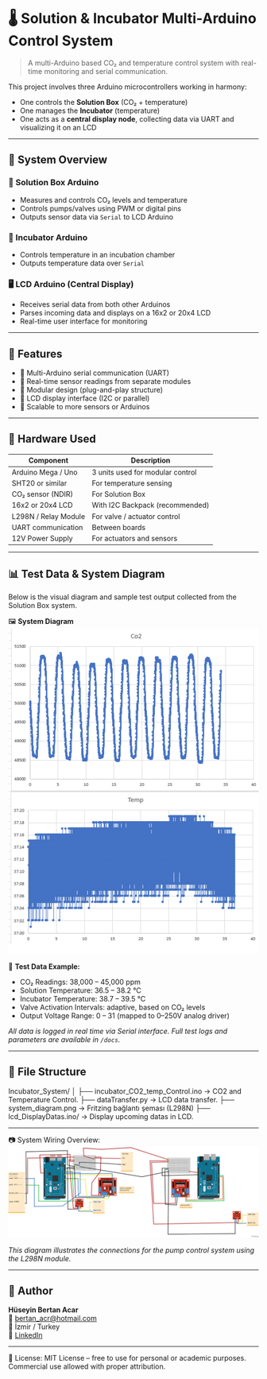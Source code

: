 # 🌡️ Solution & Incubator Multi-Arduino Control System

> A multi-Arduino based CO₂ and temperature control system with real-time monitoring and serial communication.

This project involves three Arduino microcontrollers working in harmony:
- One controls the **Solution Box** (CO₂ + temperature)
- One manages the **Incubator** (temperature)
- One acts as a **central display node**, collecting data via UART and visualizing it on an LCD

---

## 🧠 System Overview

### 🧪 Solution Box Arduino
- Measures and controls CO₂ levels and temperature
- Controls pumps/valves using PWM or digital pins
- Outputs sensor data via `Serial` to LCD Arduino

### 🐣 Incubator Arduino
- Controls temperature in an incubation chamber
- Outputs temperature data over `Serial`

### 🖥️ LCD Arduino (Central Display)
- Receives serial data from both other Arduinos
- Parses incoming data and displays on a 16x2 or 20x4 LCD
- Real-time user interface for monitoring

---

## 🚀 Features

- 🔁 Multi-Arduino serial communication (UART)
- 🔧 Real-time sensor readings from separate modules
- 🧩 Modular design (plug-and-play structure)
- 💬 LCD display interface (I2C or parallel)
- 📡 Scalable to more sensors or Arduinos

---

## 🔌 Hardware Used

| Component             | Description                        |
|----------------------|------------------------------------|
| Arduino Mega / Uno   | 3 units used for modular control   |
| SHT20 or similar     | For temperature sensing            |
| CO₂ sensor (NDIR)    | For Solution Box                   |
| 16x2 or 20x4 LCD     | With I2C Backpack (recommended)    |
| L298N / Relay Module | For valve / actuator control       |
| UART communication   | Between boards                     |
| 12V Power Supply     | For actuators and sensors          |

---

## 📊 Test Data & System Diagram

Below is the visual diagram and sample test output collected from the Solution Box system.

🖼️ **System Diagram**  
![System Diagram](data.png)

📄 **Test Data Example:**  
- CO₂ Readings: 38,000 – 45,000 ppm  
- Solution Temperature: 36.5 – 38.2 °C  
- Incubator Temperature: 38.7 – 39.5 °C  
- Valve Activation Intervals: adaptive, based on CO₂ levels  
- Output Voltage Range: 0 – 31 (mapped to 0–250V analog driver)

*All data is logged in real time via Serial interface. Full test logs and parameters are available in `/docs`.*

---

## 📁 File Structure

Incubator_System/
│
├── incubator_CO2_temp_Control.ino       → CO2 and Temperature Control.
├── dataTransfer.py                      → LCD data transfer.
├── system_diagram.png                   → Fritzing bağlantı şeması (L298N)
├── lcd_DisplayDatas.ino/                → Display upcoming datas in LCD.

---

📷 System Wiring Overview:
![Wiring Diagram](system_diagram.png)

*This diagram illustrates the connections for the pump control system using the L298N module.*


---
## 👤 Author

**Hüseyin Bertan Acar**  
📧 bertan_acr@hotmail.com  
📍 İzmir / Turkey  
🔗 [LinkedIn](https://www.linkedin.com/in/huseyin-bertan-acar/)

---
📄 License:
MIT License – free to use for personal or academic purposes.  
Commercial use allowed with proper attribution.

